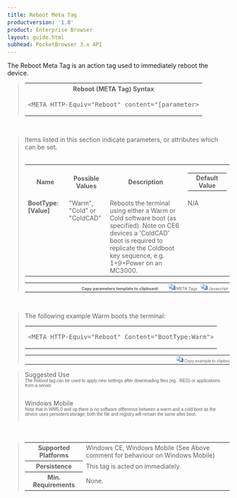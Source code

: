 ```yaml
---
title: Reboot Meta Tag
productversion: '1.8'
product: Enterprise Browser
layout: guide.html
subhead: PocketBrowser 3.x API
---
```


The Reboot Meta Tag is an action tag used to immediately reboot the device.

<div id="SyntaxSpan" style="display:block">
<blockquote>
<table class="clsSyntax" cellspacing="1" cellpadding="3" width="95%">
<tr>
<th class="clsSyntaxHeadings">Reboot (META Tag) Syntax
</th>
</tr>
<tr>
<td class="clsSyntaxCells">
<pre class="clsSyntaxCells">&lt;META HTTP-Equiv="Reboot" content="[parameter&gt;</pre>
</td>
</tr>
</table>
</blockquote><br></div>
<div id="ParametersWSpan" style="display:block">
<blockquote>
Items listed in this section indicate parameters, or attributes which can be set.
<BR><BR><table class="clsSyntax" cellspacing="1" cellpadding="3" width="95%">
<col width="20%">
<col width="20%">
<col width="38%">
<col width="22%">
<tr>
<th class="clsSyntaxHeadings">Name</th>
<th class="clsSyntaxHeadings">Possible Values</th>
<th class="clsSyntaxHeadings">Description</th>
<th class="clsSyntaxHeadings">
<table cellspacing="0" cellpadding="0">
<tr>
<td width="85%" class="clsSyntaxHeadings" style="border-bottom-style: none;">Default Value</td>
</tr>
</table>
</th>
</tr>
<tr>
<td valign="top" class="clsSyntaxCells"><b>BootType:[Value]
	</b></td>
<td valign="top" class="clsSyntaxCells">"Warm", "Cold" or "ColdCAD"</td>
<td valign="top" class="clsSyntaxCells">Reboots the terminal using either a Warm or Cold software boot (as specified).  Note on CE6 devices a 'ColdCAD' boot is required to replicate the Coldboot key sequence, e.g. 1+9+Power on an MC3000.</td>
<td valign="top" class="clsSyntaxCells">N/A</td>
</tr>
</table>
<table cellspacing="1" cellpadding="3" width="95%">
<col width="78%">
<col width="8%">
<col width="1%">
<col width="5%">
<col width="1%">
<col width="5%">
<col width="2%">
<tr align="right">
<td></td>
<td valign="bottom" style="border-bottom-style: none;font-weight:normal;font-size:xx-small;"><nobr><b>Copy parameters template to clipboard:</b></nobr></td>
<td></td>
<td valign="bottom" style="border-bottom-style: none;font-weight:normal;font-size:xx-small;"><nobr><img id="imgCopyDefaultsW" alt="Copy META Tag template to clipboard" onclick="CopyTemplate('txtMETATemplateW')" onmouseover="this.style.cursor='hand'" src="../Resources/CopyDefaults.gif">
META Tags
</nobr></td>
<td></td>
<td valign="middle" style="border-bottom-style: none;font-weight:normal;font-size:xx-small;"><nobr><img id="imgCopyDefaultsW" alt="Copy Javascript template to clipboard" onclick="CopyTemplate('txtJavascriptTemplateW')" onmouseover="this.style.cursor='hand'" src="../Resources/CopyDefaults.gif">
Javascript
</nobr></td>
<td></td>
</tr>
</table>
<div style="display:none"><textarea id="txtMETATemplateW">&lt;!-- 
The Reboot META Tag is an action tag used to reboot the terminal immediately.
--&gt;

&lt;!-- &lt;META HTTP-Equiv="Reboot" Content="BootType:[Value]"&gt; --&gt;      &lt;!-- Reboots the terminal using either a Warm or Cold software boot (as specified).  Note on CE6 devices a 'ColdCAD' boot is required to replicate the Coldboot key sequence, e.g. 1+9+Power on an MC3000. --&gt;</textarea></div>
<div style="display:none"><textarea id="txtJavascriptTemplateW">&lt;script&gt;
/*
The Reboot META Tag is an action tag used to reboot the terminal immediately.
*/

function doRebootInit()
{
var objGeneric = new ActiveXObject("PocketBrowser.Generic");

//objGeneric.InvokeMETAFunction('Reboot', 'BootType:[Value]');      /* Reboots the terminal using either a Warm or Cold software boot (as specified).  Note on CE6 devices a 'ColdCAD' boot is required to replicate the Coldboot key sequence, e.g. 1+9+Power on an MC3000. */

}
&lt;/script&gt;</textarea></div>
</blockquote><br></div>

<div id="ExamplesSpan" style="display:block">
<blockquote>
<p>The following example Warm boots the terminal:</p>
<table class="clsSyntax" cellspacing="1" cellpadding="3" width="95%">
<tr>
<td>
<pre class="clsSyntaxCells">
&lt;META HTTP-Equiv="Reboot" Content="BootType:Warm"&gt;
</pre>
</td>
</tr>
</table>
<table cellspacing="1" cellpadding="3" width="95%">
<col width="85%">
<col width="15%">
<tr align="right">
<td></td>
<td valign="bottom" style="border-bottom-style: none;font-weight:normal;font-size:xx-small;"><nobr><img id="imgCopyDefaults" alt="Copy example to clipboard" onmouseover="this.style.cursor='hand'" src="../Resources/CopyDefaults.gif" onclick="CopyTemplate('ID0EHB');">
Copy example to clipboard
</nobr></td>
</tr>
</table>
<div id="Examples" style="display:none"><textarea id="ID0EHB">&lt;!-- 
The following example Warm boots the terminal:
--&gt;

&lt;META HTTP-Equiv="Reboot" Content="BootType:Warm"&gt;
</textarea></div>
</blockquote>
</div>
<div id="RemarksSpan" style="display:block">
<blockquote>
<DIV class="clsRef">Suggested Use</DIV>
<DIV style="font-family:verdana,arial,helvetica;font-size:x-small;">
The Reboot tag can be used to apply new settings after downloading files (eg. .REG) or applications from a server.
</DIV>
<pre style="font-family:courier;font-size:small;"></pre>
<DIV class="clsRef">Windows Mobile</DIV>
<DIV style="font-family:verdana,arial,helvetica;font-size:x-small;">
Note that in WM5.0 and up there is no software difference between a warm and a cold boot as the device uses persistent storage; both the file and registry will remain the same after boot.
</DIV>
<pre style="font-family:courier;font-size:small;"></pre>
</blockquote><br></div>
<div id="InfoSpan" style="display:block">
<blockquote>
<table>
<tr>
<th>Supported Platforms</th>
<td>Windows CE, Windows Mobile (See Above comment for behaviour on Windows Mobile)</td>
</tr>
<tr>
<th>Persistence</th>
<td>This tag is acted on immediately.</td>
</tr>
<tr>
<th>Min. Requirements</th>
<td>None.</td>
</tr>
</table>
</blockquote><br></div>
<div id="DefaultParamsSpan" style="display:none">
<pre><textarea id="DefaultParameters"></textarea></pre>
</div>
